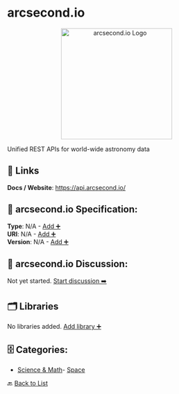# arcsecond.io
<p align="center">
    <img width="256" src="https://raw.githubusercontent.com/apis-list/apis-list/main/apis/arcsecond-io/logo_256x256.png" alt="arcsecond.io Logo"/>
</p>
Unified REST APIs for world-wide astronomy data

##  🔗 Links
**Docs / Website**: https://api.arcsecond.io/

## 🧬 arcsecond.io Specification:
**Type**: N/A - [Add ➕](https://github.com/apis-list/apis-list/edit/main/apis.yaml#L23048)  
**URI**: N/A - [Add ➕](https://github.com/apis-list/apis-list/edit/main/apis.yaml#L23048)  
**Version**: N/A - [Add ➕](https://github.com/apis-list/apis-list/edit/main/apis.yaml#L23048)

## 💬 arcsecond.io Discussion:
Not yet started. [Start discussion ➡️](https://github.com/apis-list/apis-list/discussions/new)

## 🗂️ Libraries

No libraries added. [Add library ➕](https://github.com/apis-list/apis-list/edit/main/apis.yaml#L23048)    


## 🗄️ Categories:
- [Science & Math](https://github.com/apis-list/apis-list#science--math-)- [Space](https://github.com/apis-list/apis-list#space-)

🔙  [Back to List](https://github.com/apis-list/apis-list)
